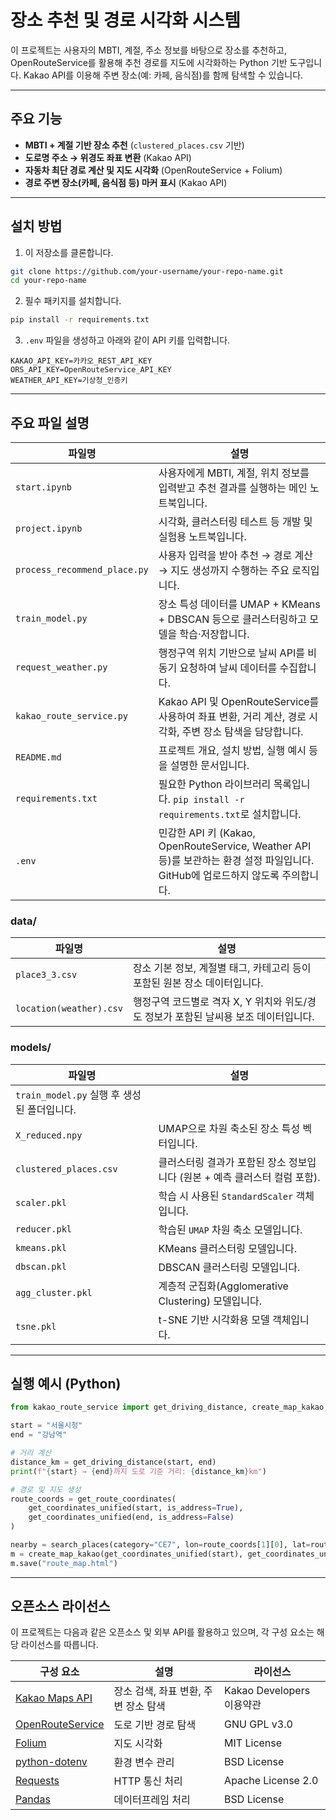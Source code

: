 # 장소 추천 및 경로 시각화 시스템

이 프로젝트는 사용자의 MBTI, 계절, 주소 정보를 바탕으로 장소를 추천하고, OpenRouteService를 활용해 추천 경로를 지도에 시각화하는 Python 기반 도구입니다. Kakao API를 이용해 주변 장소(예: 카페, 음식점)를 함께 탐색할 수 있습니다.

---

## 주요 기능

- **MBTI + 계절 기반 장소 추천** (`clustered_places.csv` 기반)
- **도로명 주소 → 위경도 좌표 변환** (Kakao API)
- **자동차 최단 경로 계산 및 지도 시각화** (OpenRouteService + Folium)
- **경로 주변 장소(카페, 음식점 등) 마커 표시** (Kakao API)

---

## 설치 방법

1. 이 저장소를 클론합니다.

```bash
git clone https://github.com/your-username/your-repo-name.git
cd your-repo-name
```

2. 필수 패키지를 설치합니다.

```bash
pip install -r requirements.txt
```

3. `.env` 파일을 생성하고 아래와 같이 API 키를 입력합니다.

```env
KAKAO_API_KEY=카카오_REST_API_KEY
ORS_API_KEY=OpenRouteService_API_KEY
WEATHER_API_KEY=기상청_인증키
```

---

## 주요 파일 설명

| 파일명 | 설명 |
|--------|------|
| `start.ipynb` | 사용자에게 MBTI, 계절, 위치 정보를 입력받고 추천 결과를 실행하는 메인 노트북입니다. |
| `project.ipynb` | 시각화, 클러스터링 테스트 등 개발 및 실험용 노트북입니다. |
| `process_recommend_place.py` | 사용자 입력을 받아 추천 → 경로 계산 → 지도 생성까지 수행하는 주요 로직입니다. |
| `train_model.py` | 장소 특성 데이터를 UMAP + KMeans + DBSCAN 등으로 클러스터링하고 모델을 학습·저장합니다. |
| `request_weather.py` | 행정구역 위치 기반으로 날씨 API를 비동기 요청하여 날씨 데이터를 수집합니다. |
| `kakao_route_service.py` | Kakao API 및 OpenRouteService를 사용하여 좌표 변환, 거리 계산, 경로 시각화, 주변 장소 탐색을 담당합니다. |
| `README.md` | 프로젝트 개요, 설치 방법, 실행 예시 등을 설명한 문서입니다. |
| `requirements.txt` | 필요한 Python 라이브러리 목록입니다. `pip install -r requirements.txt`로 설치합니다. |
| `.env` | 민감한 API 키 (Kakao, OpenRouteService, Weather API 등)를 보관하는 환경 설정 파일입니다. GitHub에 업로드하지 않도록 주의합니다. |

### data/

| 파일명 | 설명 |
|--------|------|
| `place3_3.csv` | 장소 기본 정보, 계절별 태그, 카테고리 등이 포함된 원본 장소 데이터입니다. |
| `location(weather).csv` | 행정구역 코드별로 격자 X, Y 위치와 위도/경도 정보가 포함된 날씨용 보조 데이터입니다. |

### models/

| 파일명 | 설명 |
|--------|------|
| `train_model.py` 실행 후 생성된 폴더입니다. |
| `X_reduced.npy` | UMAP으로 차원 축소된 장소 특성 벡터입니다. |
| `clustered_places.csv` | 클러스터링 결과가 포함된 장소 정보입니다 (원본 + 예측 클러스터 컬럼 포함). |
| `scaler.pkl` | 학습 시 사용된 `StandardScaler` 객체입니다. |
| `reducer.pkl` | 학습된 `UMAP` 차원 축소 모델입니다. |
| `kmeans.pkl` | KMeans 클러스터링 모델입니다. |
| `dbscan.pkl` | DBSCAN 클러스터링 모델입니다. |
| `agg_cluster.pkl` | 계층적 군집화(Agglomerative Clustering) 모델입니다. |
| `tsne.pkl` | t-SNE 기반 시각화용 모델 객체입니다. |


---

## 실행 예시 (Python)

```python
from kakao_route_service import get_driving_distance, create_map_kakao, get_coordinates_unified, get_route_coordinates, search_places

start = "서울시청"
end = "강남역"

# 거리 계산
distance_km = get_driving_distance(start, end)
print(f"{start} → {end}까지 도로 기준 거리: {distance_km}km")

# 경로 및 지도 생성
route_coords = get_route_coordinates(
    get_coordinates_unified(start, is_address=True),
    get_coordinates_unified(end, is_address=False)
)

nearby = search_places(category="CE7", lon=route_coords[1][0], lat=route_coords[1][1])  # 카페
m = create_map_kakao(get_coordinates_unified(start), get_coordinates_unified(end), route_coords, nearby)
m.save("route_map.html")
```

---

## 오픈소스 라이선스

이 프로젝트는 다음과 같은 오픈소스 및 외부 API를 활용하고 있으며, 각 구성 요소는 해당 라이선스를 따릅니다.

| 구성 요소 | 설명 | 라이선스 |
|-----------|------|----------|
| [Kakao Maps API](https://developers.kakao.com/) | 장소 검색, 좌표 변환, 주변 장소 탐색 | Kakao Developers 이용약관 |
| [OpenRouteService](https://openrouteservice.org/) | 도로 기반 경로 탐색 | GNU GPL v3.0 |
| [Folium](https://python-visualization.github.io/folium/) | 지도 시각화 | MIT License |
| [python-dotenv](https://pypi.org/project/python-dotenv/) | 환경 변수 관리 | BSD License |
| [Requests](https://requests.readthedocs.io/) | HTTP 통신 처리 | Apache License 2.0 |
| [Pandas](https://pandas.pydata.org/) | 데이터프레임 처리 | BSD License |


